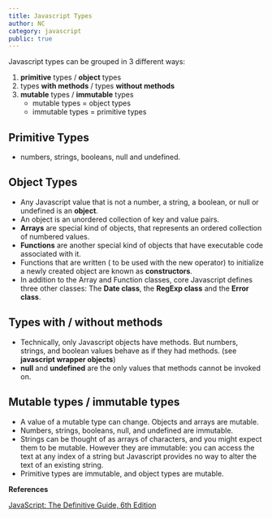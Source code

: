 ```yaml
---
title: Javascript Types
author: NC
category: javascript
public: true
---
```



Javascript types can be grouped in 3 different ways:

1. **primitive** types / **object** types
2. types **with methods** / types **without methods**
3. **mutable** types / **immutable** types
    + mutable types = object types
    + immutable types = primitive types

Primitive Types
---------------------------------------------------

+ numbers, strings, booleans, null and undefined.

Object Types
---------------------------------------------------

+ Any Javascript value that is not a number, a string, a boolean, or null or undefined is an **object**.
+ An object is an unordered collection of key and value pairs.
+ **Arrays** are special kind of objects, that represents an ordered collection of numbered values.
+ **Functions** are another special kind of objects that have executable code associated with it.
+ Functions that are written ( to be used with the new operator) to initialize a newly created object are known as **constructors**.
+ In addition to the Array and Function classes, core Javascript defines three other classes: The **Date class**, the **RegExp class** and the **Error class**.

Types with / without methods
---------------------------------------------------

+ Technically, only Javascript objects have methods. But numbers, strings, and boolean values behave as if they had methods.  (see **javascript wrapper objects**)
+ **null** and **undefined** are the only values that methods cannot be invoked on.

Mutable types / immutable types
---------------------------------------------------

+ A value of a mutable type can change. Objects and arrays are mutable.
+ Numbers, strings, booleans, null, and undefined are immutable.
+ Strings can be thought of as arrays of characters, and you might expect them to be mutable. However they are immutable: you can access the text at any index of a string but Javascript provides no way to alter the text of an existing string.
+ Primitive types are immutable, and object types are mutable.



**References**

[JavaScript: The Definitive Guide, 6th Edition](http://shop.oreilly.com/product/9780596805531.do)
